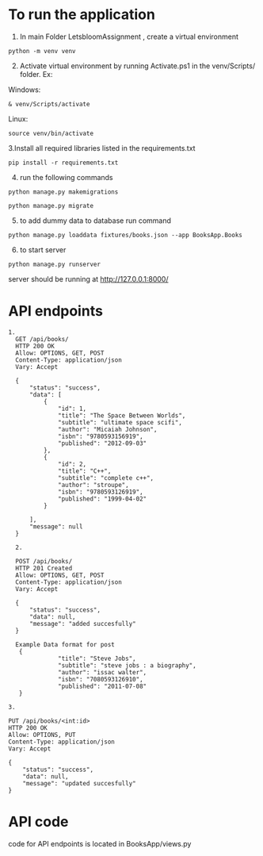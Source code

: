 # To run the application
1. In main Folder LetsbloomAssignment , create a virtual environment 
```
python -m venv venv
```
2. Activate virtual environment by running Activate.ps1 in the venv/Scripts/ folder. Ex:

Windows:
```Windows
& venv/Scripts/activate
```
Linux:
```Linux
source venv/bin/activate
```
3.Install all required libraries listed in the requirements.txt
```
pip install -r requirements.txt
```
4. run the following commands
```  
python manage.py makemigrations
```
```
python manage.py migrate
```
5. to add dummy data to database run command
```
python manage.py loaddata fixtures/books.json --app BooksApp.Books
```
6. to start server 
```
python manage.py runserver
```
server should be running at http://127.0.0.1:8000/

# API endpoints 
```
1.
  GET /api/books/
  HTTP 200 OK
  Allow: OPTIONS, GET, POST
  Content-Type: application/json
  Vary: Accept
  
  {
      "status": "success",
      "data": [
          {
              "id": 1,
              "title": "The Space Between Worlds",
              "subtitle": "ultimate space scifi",
              "author": "Micaiah Johnson",
              "isbn": "9780593156919",
              "published": "2012-09-03"
          },
          {
              "id": 2,
              "title": "C++",
              "subtitle": "complete c++",
              "author": "stroupe",
              "isbn": "9780593126919",
              "published": "1999-04-02"
          }
          
      ],
      "message": null
  }

```
```
  2.

  POST /api/books/
  HTTP 201 Created
  Allow: OPTIONS, GET, POST
  Content-Type: application/json
  Vary: Accept
  
  {
      "status": "success",
      "data": null,
      "message": "added succesfully"
  }
  
  Example Data format for post 
   {
              "title": "Steve Jobs",
              "subtitle": "steve jobs : a biography",
              "author": "issac walter",
              "isbn": "7080593126910",
              "published": "2011-07-08"
   }
```

```
3.

PUT /api/books/<int:id>
HTTP 200 OK
Allow: OPTIONS, PUT
Content-Type: application/json
Vary: Accept

{
    "status": "success",
    "data": null,
    "message": "updated succesfully"
}
```

# API code 
code for API endpoints is located in BooksApp/views.py 
